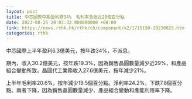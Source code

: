```yaml
---
layout: post
title: 中芯國際中期盈利跌34%　毛利率急挫近20個百分點
date: 2023-08-25 20:03:32.000000000 +08:00
link: https://news.rthk.hk/rthk/ch/component/k2/1715150-20230825.htm
categories: rthk
---
```


中芯國際上半年盈利6.3億美元，按年跌34%，不派息。

期內，收入30.2億美元，按年跌19.3%，因為銷售晶圓數量減少近29%，和產品組合變動所致。晶圓代工業務收入27.6億美元，按年減少21%。

上半年毛利率20.6%，按年減少19.5個百分點。淨利率24.2%，下跌7.8個百分點。兩者下降，因為銷售晶圓數量減少、產品組合變動和產能利用率下降。
